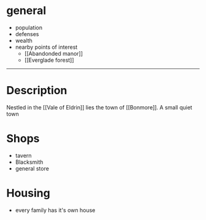 # general
- population
- defenses
- wealth
- nearby points of interest
	- [[Abandonded manor]]
	- [[Everglade forest]]
---
# Description
Nestled in the [[Vale of Eldrin]] lies the town of [[Bonmore]]. A small quiet town 
# Shops
- tavern
- Blacksmith
- general store
# Housing
- every family has it's own house